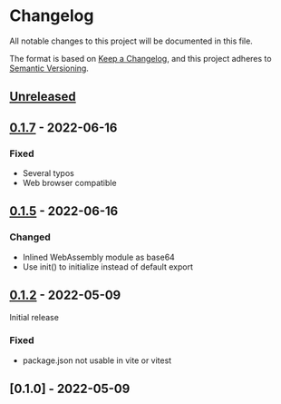 # Changelog

All notable changes to this project will be documented in this file.

The format is based on [Keep a Changelog](https://keepachangelog.com/en/1.0.0/),
and this project adheres to [Semantic Versioning](https://semver.org/spec/v2.0.0.html).

## [Unreleased]

## [0.1.7] - 2022-06-16

### Fixed

- Several typos
- Web browser compatible

## [0.1.5] - 2022-06-16

### Changed

- Inlined WebAssembly module as base64
- Use init() to initialize instead of default export

## [0.1.2] - 2022-05-09

Initial release

### Fixed

- package.json not usable in vite or vitest

## [0.1.0] - 2022-05-09

[Unreleased]: https://github.com/olivierlacan/keep-a-changelog/compare/v0.1.7...HEAD
[0.1.7]: https://github.com/olivierlacan/keep-a-changelog/compare/v0.1.5..v0.1.7
[0.1.5]: https://github.com/olivierlacan/keep-a-changelog/compare/v0.1.2..v0.1.5
[0.1.2]: https://github.com/olivierlacan/keep-a-changelog/releases/tag/v0.1.2
